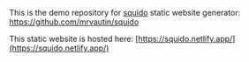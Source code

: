 This is the demo repository for [squido](https://github.com/mrvautin/squido) static website generator: https://github.com/mrvautin/squido

This static website is hosted here: [https://squido.netlify.app/](https://squido.netlify.app/)